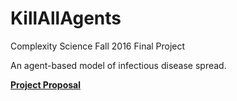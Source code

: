 # KillAllAgents
Complexity Science Fall 2016 Final Project 

An agent-based model of infectious disease spread.

[**Project Proposal**](https://github.com/hannahtwiggsmith/KillAllAgents/blob/master/reports/project_proposal.md)
